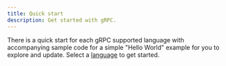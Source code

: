```yaml
---
title: Quick start
description: Get started with gRPC.
---
```


There is a quick start for each gRPC supported language with accompanying sample
code for a simple "Hello World" example for you to explore and update. Select a
[language](/docs/languages) to get started.
